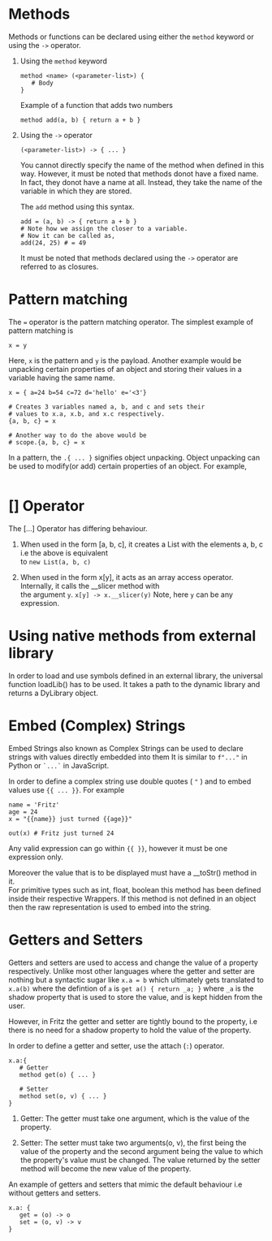 # Methods
Methods or functions can be declared using either the `method` keyword or using the `->` operator.

1. Using the `method` keyword
   ```
   method <name> (<parameter-list>) {
      # Body
   }
   ```
   Example of a function that adds two numbers
   ```
   method add(a, b) { return a + b }
   ```

2. Using the `->` operator
   ```
   (<parameter-list>) -> { ... }
   ```
   You cannot directly specify the name of the method when defined in this way. However, it must be noted
   that methods donot have a fixed name. In fact, they donot have a name at all. Instead, they take the
   name of the variable in which they are stored.

   The `add` method using this syntax.
   ```
   add = (a, b) -> { return a + b }
   # Note how we assign the closer to a variable.
   # Now it can be called as, 
   add(24, 25) # = 49
   ```

   It must be noted that methods declared using the `->` operator are referred to as closures.

# Pattern matching
The `=` operator is the pattern matching operator. The simplest example of pattern matching is
```
x = y
```
Here, `x` is the pattern and `y` is the payload.
Another example would be unpacking certain properties of an object and storing their
values in a variable having the same name.
```
x = { a=24 b=54 c=72 d='hello' e='<3'}

# Creates 3 variables named a, b, and c and sets their 
# values to x.a, x.b, and x.c respectively.
{a, b, c} = x

# Another way to do the above would be 
# scope.{a, b, c} = x

```

In a pattern, the `.{ ... }` signifies object unpacking. Object unpacking can 
be used to modify(or add) certain properties of an object. For example,
```
``` 


# [] Operator

The [...] Operator has differing behaviour.

1. When used in the form [a, b, c], it creates a List with the elements a, b, c i.e the above is equivalent  
   to `new List(a, b, c)`

2. When used in the form x[y], it acts as an array access operator. Internally, it calls the __slicer method with   
   the argument `y`. 
   `x[y] -> x.__slicer(y)`
   Note, here `y` can be any expression.
  
  

# Using native methods from external library
In order to load and use symbols defined in an 
external library, the universal function loadLib()
has to be used. It takes a path to the dynamic library
and returns a DyLibrary object.

# Embed (Complex) Strings

Embed Strings also known as Complex Strings can be used to declare strings with values directly embedded into them
It is similar to `f"..."` in Python or `` `...` `` in JavaScript.  


In order to define a complex string use double quotes ( `"` ) and to embed values use `{{ ... }}`. For example
```
name = 'Fritz'
age = 24
x = "{{name}} just turned {{age}}"

out(x) # Fritz just turned 24
```

Any valid expression can go within `{{ }}`, however it must be one expression only.  


Moreover the value that is to be displayed must have a __toStr() method in it.  
For primitive types such as int, float, boolean this method has been 
defined inside their respective Wrappers. If this method is not defined in an
object then the raw representation is used to embed into the string.

# Getters and Setters
Getters and setters are used to access and change the value of a property respectively.
Unlike most other languages where the getter and setter are nothing but a syntactic sugar like
`x.a = b` which ultimately gets translated to `x.a(b)` where the defintion of `a` is `get a() { return _a; }` 
where `_a` is the shadow property that is used to store the value, and is kept hidden from the user.  
  
However, in Fritz the getter and setter are tightly bound to the property, i.e there is no need for a shadow property 
to hold the value of the property.  
  
In order to define a getter and setter, use the attach (`:`) operator.
```
x.a:{
   # Getter
   method get(o) { ... }

   # Setter
   method set(o, v) { ... }
}
```

1. Getter: The getter must take one argument, which is the value of the property.

2. Setter: The setter must take two arguments(o, v), the first being the value of the property and the 
   second argument being the value to which the property's value must be changed. The value returned by the setter
   method will become the new value of the property.


An example of getters and setters that mimic the default behaviour i.e without getters and setters.
```
x.a: {
   get = (o) -> o
   set = (o, v) -> v
}
```
